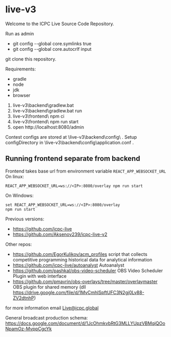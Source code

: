 # live-v3

Welcome to the ICPC Live Source Code Repository.

Run as admin

* git config --global core.symlinks true
* git config --global core.autocrlf input

git clone this repository.

Requirements:
* gradle
* node
* jdk
* browser

1. live-v3\backend\gradlew.bat
2. live-v3\backend\gradlew.bat run
3. live-v3\frontend\ npm ci
4. live-v3\frontend\ npm run start
5. open http://localhost:8080/admin

Contest configs are stored at \live-v3\backend\config\ .
Setup configDirectory in \live-v3\backend\config\application.conf .



## Running frontend separate from backend
Frontend takes base url from environment variable `REACT_APP_WEBSOCKET_URL`
On linux:
```
REACT_APP_WEBSOCKET_URL=ws://<IP>:8080/overlay npm run start
```

On Windows:
```
set REACT_APP_WEBSOCKET_URL=ws://<IP>:8080/overlay  
npm run start
```

Previous versions:
* https://github.com/icpc-live
* https://github.com/Aksenov239/icpc-live-v2

Other repos:
* https://github.com/EgorKulikov/acm_profiles script that collects competitive programming historical data for analytical information
* https://github.com/icpc-live/autoanalyst Autoanalyst
* https://github.com/pashkal/obs-video-scheduler OBS Video Scheduler Plugin with web interface
* https://github.com/pmavrin/obs-overlays/tree/master/overlaymaster OBS plugin for shared memory  (dll https://drive.google.com/file/d/1MvCmhlSpftUFC3N2gj0Lv88-ZV2dtnhP)

for more information email Live@icpc.global

General broadcast production schema: https://docs.google.com/document/d/1JcOhmkvbRtG3MLLYUpzVBMqiQOoNpamOz-MvppCgcYk

